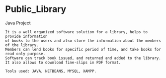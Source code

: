 # Public_Library
Java Project


    It is a well organized software solution for a library, helps to provide information
    of books to the users and also store the information about the members of the library.
    Members can lend books for specific period of time, and take books for read only purpose.
    Software can track book issued, and returned and added to the library.
    It also allows to download fine-slips in PDF format.

    Tools used: JAVA, NETBEANS, MYSQL, XAMPP.
